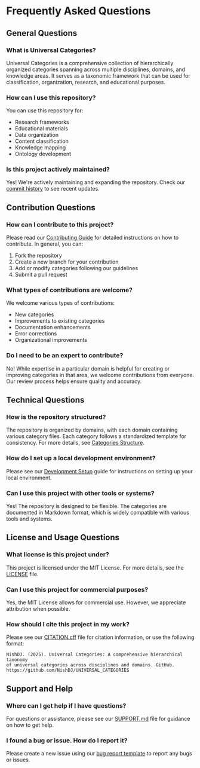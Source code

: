 # Frequently Asked Questions

## General Questions

### What is Universal Categories?

Universal Categories is a comprehensive collection of hierarchically organized categories spanning across multiple disciplines, domains, and knowledge areas. It serves as a taxonomic framework that can be used for classification, organization, research, and educational purposes.

### How can I use this repository?

You can use this repository for:
- Research frameworks
- Educational materials
- Data organization
- Content classification
- Knowledge mapping
- Ontology development

### Is this project actively maintained?

Yes! We're actively maintaining and expanding the repository. Check our [commit history](https://github.com/NishDJ/UNIVERSAL_CATEGORIES/commits/main) to see recent updates.

## Contribution Questions

### How can I contribute to this project?

Please read our [Contributing Guide](contributing.md) for detailed instructions on how to contribute. In general, you can:
1. Fork the repository
2. Create a new branch for your contribution
3. Add or modify categories following our guidelines
4. Submit a pull request

### What types of contributions are welcome?

We welcome various types of contributions:
- New categories
- Improvements to existing categories
- Documentation enhancements
- Error corrections
- Organizational improvements

### Do I need to be an expert to contribute?

No! While expertise in a particular domain is helpful for creating or improving categories in that area, we welcome contributions from everyone. Our review process helps ensure quality and accuracy.

## Technical Questions

### How is the repository structured?

The repository is organized by domains, with each domain containing various category files. Each category follows a standardized template for consistency. For more details, see [Categories Structure](categories-structure.md).

### How do I set up a local development environment?

Please see our [Development Setup](development-setup.md) guide for instructions on setting up your local environment.

### Can I use this project with other tools or systems?

Yes! The repository is designed to be flexible. The categories are documented in Markdown format, which is widely compatible with various tools and systems.

## License and Usage Questions

### What license is this project under?

This project is licensed under the MIT License. For more details, see the [LICENSE](https://github.com/NishDJ/UNIVERSAL_CATEGORIES/blob/main/LICENSE) file.

### Can I use this project for commercial purposes?

Yes, the MIT License allows for commercial use. However, we appreciate attribution when possible.

### How should I cite this project in my work?

Please see our [CITATION.cff](https://github.com/NishDJ/UNIVERSAL_CATEGORIES/blob/main/CITATION.cff) file for citation information, or use the following format:

```
NishDJ. (2025). Universal Categories: A comprehensive hierarchical taxonomy
of universal categories across disciplines and domains. GitHub.
https://github.com/NishDJ/UNIVERSAL_CATEGORIES
```

## Support and Help

### Where can I get help if I have questions?

For questions or assistance, please see our [SUPPORT.md](https://github.com/NishDJ/UNIVERSAL_CATEGORIES/blob/main/SUPPORT.md) file for guidance on how to get help.

### I found a bug or issue. How do I report it?

Please create a new issue using our [bug report template](https://github.com/NishDJ/UNIVERSAL_CATEGORIES/issues/new?template=bug_report.md) to report any bugs or issues. 